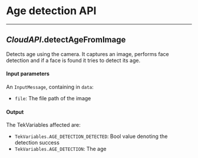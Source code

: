 # Age detection API
---

## *CloudAPI*.**detectAgeFromImage**

Detects age using the camera. It captures an image, performs face detection and if a face is found it tries to detect its age.

#### Input parameters

An `InputMessage`, containing in `data`:

- `file`: The file path of the image

#### Output

The TekVariables affected are:

- `TekVariables.AGE_DETECTION_DETECTED`: Bool value denoting the detection success
- `TekVariables.AGE_DETECTION`: The age
